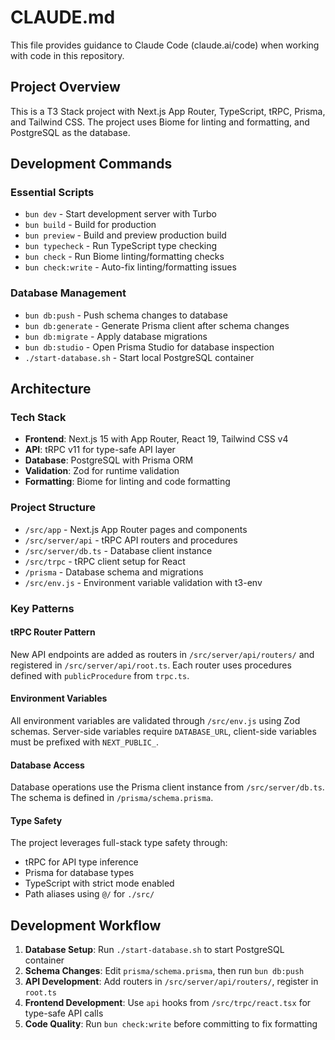 # CLAUDE.md

This file provides guidance to Claude Code (claude.ai/code) when working with code in this repository.

## Project Overview

This is a T3 Stack project with Next.js App Router, TypeScript, tRPC, Prisma, and Tailwind CSS. The project uses Biome for linting and formatting, and PostgreSQL as the database.

## Development Commands

### Essential Scripts
- `bun dev` - Start development server with Turbo
- `bun build` - Build for production
- `bun preview` - Build and preview production build
- `bun typecheck` - Run TypeScript type checking
- `bun check` - Run Biome linting/formatting checks
- `bun check:write` - Auto-fix linting/formatting issues

### Database Management
- `bun db:push` - Push schema changes to database
- `bun db:generate` - Generate Prisma client after schema changes
- `bun db:migrate` - Apply database migrations
- `bun db:studio` - Open Prisma Studio for database inspection
- `./start-database.sh` - Start local PostgreSQL container

## Architecture

### Tech Stack
- **Frontend**: Next.js 15 with App Router, React 19, Tailwind CSS v4
- **API**: tRPC v11 for type-safe API layer
- **Database**: PostgreSQL with Prisma ORM
- **Validation**: Zod for runtime validation
- **Formatting**: Biome for linting and code formatting

### Project Structure
- `/src/app` - Next.js App Router pages and components
- `/src/server/api` - tRPC API routers and procedures
- `/src/server/db.ts` - Database client instance
- `/src/trpc` - tRPC client setup for React
- `/prisma` - Database schema and migrations
- `/src/env.js` - Environment variable validation with t3-env

### Key Patterns

#### tRPC Router Pattern
New API endpoints are added as routers in `/src/server/api/routers/` and registered in `/src/server/api/root.ts`. Each router uses procedures defined with `publicProcedure` from `trpc.ts`.

#### Environment Variables
All environment variables are validated through `/src/env.js` using Zod schemas. Server-side variables require `DATABASE_URL`, client-side variables must be prefixed with `NEXT_PUBLIC_`.

#### Database Access
Database operations use the Prisma client instance from `/src/server/db.ts`. The schema is defined in `/prisma/schema.prisma`.

#### Type Safety
The project leverages full-stack type safety through:
- tRPC for API type inference
- Prisma for database types
- TypeScript with strict mode enabled
- Path aliases using `@/` for `./src/`

## Development Workflow

1. **Database Setup**: Run `./start-database.sh` to start PostgreSQL container
2. **Schema Changes**: Edit `prisma/schema.prisma`, then run `bun db:push`
3. **API Development**: Add routers in `/src/server/api/routers/`, register in `root.ts`
4. **Frontend Development**: Use `api` hooks from `/src/trpc/react.tsx` for type-safe API calls
5. **Code Quality**: Run `bun check:write` before committing to fix formatting
